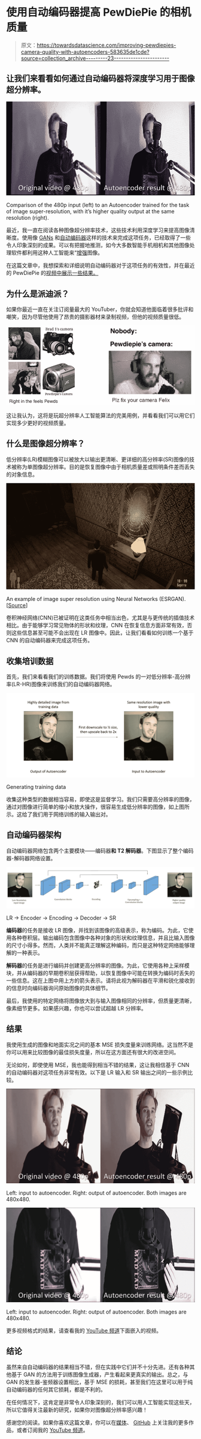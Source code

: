 # 使用自动编码器提高 PewDiePie 的相机质量

> 原文：<https://towardsdatascience.com/improving-pewdiepies-camera-quality-with-autoencoders-583635de1cde?source=collection_archive---------23----------------------->

## 让我们来看看如何通过自动编码器将深度学习用于图像超分辨率。

![](img/bfb553177ce8df6f4d6d2b6b56f2f97e.png)

Comparison of the 480p input (left) to an Autoencoder trained for the task of image super-resolution, with it’s higher quality output at the same resolution (right).

最近，我一直在阅读各种图像超分辨率技术，这些技术利用深度学习来提高图像清晰度。使用像 [GANs](https://medium.com/@jonathan_hui/gan-super-resolution-gan-srgan-b471da7270ec) 和[自动编码器](https://arxiv.org/pdf/1606.08921.pdf)这样的技术来完成这项任务，已经取得了一些令人印象深刻的成果。可以有把握地推测，如今大多数智能手机相机和其他图像处理软件都利用这种人工智能来“[增强](https://knowyourmeme.com/memes/zoom-and-enhance)图像。

在这篇文章中，我想探索和详细说明自动编码器对于这项任务的有效性，并在最近的 PewDiePie 的[视频中展示一些结果。](https://www.youtube.com/watch?v=pUFumN5UsiE&t=29s)

## 为什么是派迪派？

如果你最近一直在关注订阅量最大的 YouTuber，你就会知道他面临着很多批评和嘲笑，因为尽管他使用了昂贵的摄影器材来录制视频，但他的视频质量很低。

![](img/c6d691886ba65e76644c51dc5e95d87e.png)

这让我认为，这将是玩超分辨率人工智能算法的完美用例，并看看我们可以用它们实现多少更好的视频质量。

## 什么是图像超分辨率？

低分辨率(LR)模糊图像可以被放大以输出更清晰、更详细的高分辨率(SR)图像的技术被称为单图像超分辨率。目的是恢复图像中由于相机质量差或照明条件差而丢失的对象信息。

![](img/587927581015f2565bfa5df52a34ab53.png)

An example of image super resolution using Neural Networks (ESRGAN). [[Source](https://www.dsogaming.com/news/max-payne-gets-an-amazing-hd-texture-pack-using-esrgan-and-is-available-for-download/)]

卷积神经网络(CNN)已被证明在这类任务中相当出色，尤其是与更传统的插值技术相比。由于能够学习常见物体的形状和纹理，CNN 在恢复信息方面非常有效，否则这些信息甚至可能不会出现在 LR 图像中。因此，让我们看看如何训练一个基于 CNN 的自动编码器来完成这项任务。

## 收集培训数据

首先，我们来看看我们的训练数据。我们将使用 Pewds 的一对低分辨率-高分辨率(LR-HR)图像来训练我们的自动编码器网络。

![](img/c3fdd9478f4a7a0d232d694d1050e4c2.png)

Generating training data

收集这种类型的数据相当容易，即使这是监督学习。我们只需要高分辨率的图像，通过对图像进行简单的缩小和放大操作，很容易生成低分辨率的图像，如上图所示。这给了我们用于网络训练的输入输出对。

## 自动编码器架构

自动编码器网络包含两个主要模块——编码器**和 T2 解码器**。下图显示了整个编码器-解码器网络设置。

![](img/b96d104987ddf17d8b5ec0bacdd23d7c.png)

LR -> Encoder -> Encoding -> Decoder -> SR

**编码器**的任务是接收 LR 图像，并找到该图像的高级表示，称为编码。为此，它使用各种卷积层。输出编码包含图像中各种对象的形状和纹理信息，并且比输入图像的尺寸小得多。然而，人类并不能真正理解这种编码，而只是这种特定网络能够理解的一种表示。

**解码器**的任务是进行编码并创建更高分辨率的图像。为此，它使用各种上采样模块，并从编码器的早期卷积层获得帮助，以恢复图像中可能在转换为编码时丢失的一些信息。这在上图中用上方的箭头表示。请将此视为解码器在平滑和锐化接收到的信息时向编码器询问原始图像的具体细节。

最后，我使用的特定网络将图像放大到与输入图像相同的分辨率，但质量更清晰，像素细节更多。如果感兴趣，你也可以尝试超越 LR 分辨率。

## 结果

我使用生成的图像和地面实况之间的基本 MSE 损失度量来训练网络。这当然不是你可以用来比较图像的最佳损失度量，所以在这方面还有很大的改进空间。

无论如何，即使使用 MSE，我也能得到相当不错的结果，这让我相信基于 CNN 的自动编码器对这项任务非常有效。以下是 LR 输入和 SR 输出之间的一些示例比较。

![](img/72e34b4119f48e926c8e9fe1389be0f3.png)

Left: input to autoencoder. Right: output of autoencoder. Both images are 480x480.

![](img/4b234d9576e53c83ff846d43d218b845.png)

Left: input to autoencoder. Right: output of autoencoder. Both images are 480x480.

更多视频格式的结果，请查看我的 [YouTube 频道](http://youtube.com/c/DeepGamingAI)下面嵌入的视频。

## 结论

虽然来自自动编码器的结果相当不错，但在实践中它们并不十分先进。还有各种其他基于 GAN 的方法用于训练图像生成器，产生看起来更真实的输出。总之，与 GAN 的发生器-鉴频器设置相比，基于 MSE 的损耗，甚至我们在这里可以用于纯自动编码器的任何其它损耗，都是不利的。

在任何情况下，这肯定是非常令人印象深刻的，我们可以用人工智能实现这些天，所以它值得关注最新的研究，如果你对图像超分辨率感兴趣！

感谢您的阅读。如果你喜欢这篇文章，你可以在[媒体](https://medium.com/@chintan.t93)、 [GitHub](https://github.com/ChintanTrivedi) 上关注我的更多作品，或者订阅我的 [YouTube 频道](http://youtube.com/c/DeepGamingAI)。